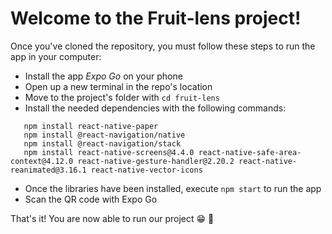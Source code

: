 # Welcome to the Fruit-lens project!

Once you've cloned the repository, you must follow these steps to run the app in your computer:
* Install the app *Expo Go* on your phone
* Open up a new terminal in the repo's location
* Move to the project's folder with `cd fruit-lens`
* Install the needed dependencies with the following commands:
 ```
    npm install react-native-paper
    npm install @react-navigation/native
    npm install @react-navigation/stack
    npm install react-native-screens@4.4.0 react-native-safe-area-context@4.12.0 react-native-gesture-handler@2.20.2 react-native-reanimated@3.16.1 react-native-vector-icons
  ```
* Once the libraries have been installed, execute `npm start` to run the app
* Scan the QR code with Expo Go

That's it! You are now able to run our project :grin: :tada:
